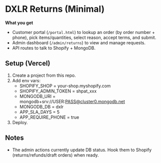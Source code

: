 # DXLR Returns (Minimal)

**What you get**
- Customer portal (`/portal.html`) to lookup an order (by order number + phone), pick items/quantities, select reason, accept terms, and submit.
- Admin dashboard (`/admin/returns`) to view and manage requests.
- API routes to talk to Shopify + MongoDB.

## Setup (Vercel)
1) Create a project from this repo.
2) Add env vars:
   - SHOPIFY_SHOP = your-shop.myshopify.com
   - SHOPIFY_ADMIN_TOKEN = shpat_xxx
   - MONGODB_URI = mongodb+srv://USER:PASS@cluster0.mongodb.net
   - MONGODB_DB = dxlr
   - APP_SLA_DAYS = 5
   - APP_REQUIRE_PHONE = true
3) Deploy.

## Notes
- The admin actions currently update DB status. Hook them to Shopify (returns/refunds/draft orders) when ready.
